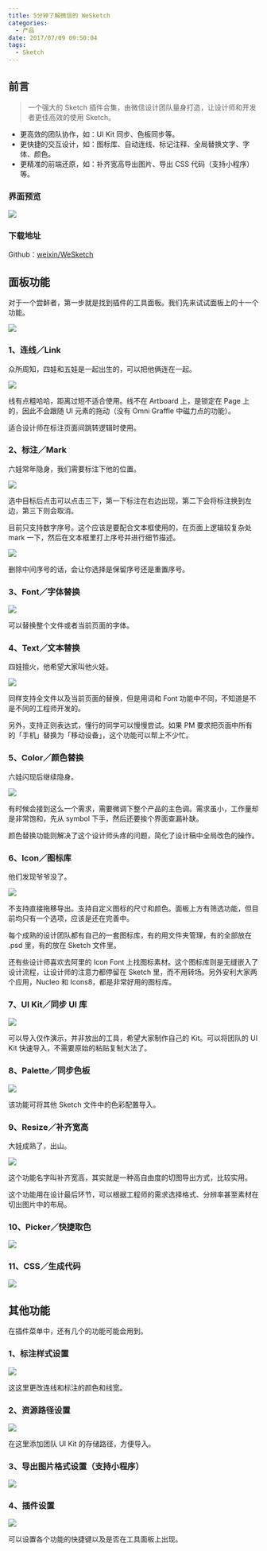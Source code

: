 ```yaml
---
title: 5分钟了解微信的 WeSketch
categories:
  - 产品
date: 2017/07/09 09:50:04
tags:
  - Sketch
---
```


## 前言

> 一个强大的 Sketch 插件合集，由微信设计团队量身打造，让设计师和开发者更佳高效的使用 Sketch。

* 更高效的团队协作，如：UI Kit 同步、色板同步等。
* 更快捷的交互设计，如：图标库、自动连线、标记注释、全局替换文字、字体、颜色。
* 更精准的前端还原，如：补齐宽高导出图片、导出 CSS 代码（支持小程序）等。

### 界面预览

![](http://pics.naaln.com/blog/2019-01-14-031737.jpg-basicBlog)

### 下载地址

Github：[weixin/WeSketch](https://github.com/weixin/WeSketch/blob/master/README-zhCN.md)

## 面板功能

对于一个尝鲜者，第一步就是找到插件的工具面板。我们先来试试面板上的十一个功能。

![](http://pics.naaln.com/blog/2019-01-14-031739.jpg-basicBlog)

### 1、连线／Link

众所周知，四娃和五娃是一起出生的，可以把他俩连在一起。

![](http://pics.naaln.com/blog/2019-01-14-031740.gif-basicBlog)

线有点粗哈哈，距离过短不适合使用。线不在 Artboard 上，是锁定在 Page 上的，因此不会跟随 UI 元素的拖动（没有 Omni Graffle 中磁力点的功能）。

适合设计师在标注页面间跳转逻辑时使用。

### 2、标注／Mark

六娃常年隐身，我们需要标注下他的位置。

![](http://pics.naaln.com/blog/2019-01-14-031742.gif-basicBlog)

选中目标后点击可以点击三下，第一下标注在右边出现，第二下会将标注换到左边，第三下则会取消。

目前只支持数字序号。这个应该是要配合文本框使用的，在页面上逻辑较复杂处 mark 一下，然后在文本框里打上序号并进行细节描述。

![](http://pics.naaln.com/blog/2019-01-14-031742.jpg-basicBlog)

删除中间序号的话，会让你选择是保留序号还是重置序号。

### 3、Font／字体替换

![](http://pics.naaln.com/blog/2019-01-14-031743.gif-basicBlog)

可以替换整个文件或者当前页面的字体。

### 4、Text／文本替换

四娃擅火，他希望大家叫他火娃。

![](http://pics.naaln.com/blog/2019-01-14-031745.gif-basicBlog)

同样支持全文件以及当前页面的替换，但是用词和 Font 功能中不同，不知道是不是不同的工程师开发的。

另外，支持正则表达式，懂行的同学可以慢慢尝试。如果 PM 要求把页面中所有的「手机」替换为「移动设备」，这个功能可以帮上不少忙。

### 5、Color／颜色替换

六娃闪现后继续隐身。

![](http://pics.naaln.com/blog/2019-01-14-031745.jpg-basicBlog)

有时候会接到这么一个需求，需要微调下整个产品的主色调。需求虽小，工作量却是非常饱和，先从 symbol 下手，然后还要挨个界面查漏补缺。

颜色替换功能则解决了这个设计师头疼的问题，简化了设计稿中全局改色的操作。

### 6、Icon／图标库

他们发现爷爷没了。

![](http://pics.naaln.com/blog/2019-01-14-031748.gif-basicBlog)

不支持直接拖移导出。支持自定义图标的尺寸和颜色。面板上方有筛选功能，但目前均只有一个选项，应该是还在完善中。

每个成熟的设计团队都有自己的一套图标库，有的用文件夹管理，有的全部放在 .psd 里，有的放在 Sketch 文件里。

还有些设计师喜欢去阿里的 Icon Font 上找图标素材。这个图标库则是无缝嵌入了设计流程，让设计师的注意力都停留在 Sketch 里，而不用转场。另外安利大家两个应用，Nucleo 和 Icons8，都是非常好用的图标库。

### 7、UI Kit／同步 UI 库

![](http://pics.naaln.com/blog/2019-01-14-031748.jpg-basicBlog)

可以导入仅作演示，并非放出的工具，希望大家制作自己的 Kit。可以将团队的 UI Kit 快速导入，不需要原始的粘贴复制大法了。

### 8、Palette／同步色板

![](http://pics.naaln.com/blog/2019-01-14-031749.jpg-basicBlog)

该功能可将其他 Sketch 文件中的色彩配置导入。

### 9、Resize／补齐宽高

大娃成熟了，出山。

![](http://pics.naaln.com/blog/2019-01-14-031751.jpg-basicBlog)

这个功能名字叫补齐宽高，其实就是一种高自由度的切图导出方式，比较实用。

这个功能用在设计最后环节，可以根据工程师的需求选择格式、分辨率甚至素材在切出图片中的布局。

### 10、Picker／快捷取色

![](http://pics.naaln.com/blog/2019-01-14-031751.gif-basicBlog)

### 11、CSS／生成代码

![](http://pics.naaln.com/blog/2019-01-14-031752.gif-basicBlog)

## 其他功能

在插件菜单中，还有几个的功能可能会用到。

### 1、标注样式设置

![](http://pics.naaln.com/blog/2019-01-14-031753.jpg-basicBlog)

这这里更改连线和标注的颜色和线宽。

### 2、资源路径设置

![](http://pics.naaln.com/blog/2019-01-14-031754.jpg-basicBlog)

在这里添加团队 UI Kit 的存储路径，方便导入。

### 3、导出图片格式设置（支持小程序）

![](http://pics.naaln.com/blog/2019-01-14-031755.jpg-basicBlog)

### 4、插件设置

![](http://pics.naaln.com/blog/2019-01-14-031756.jpg-basicBlog)

可以设置各个功能的快捷键以及是否在工具面板上出现。